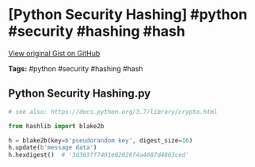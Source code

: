 # [Python Security Hashing] #python #security #hashing #hash

[View original Gist on GitHub](https://gist.github.com/Integralist/5e2cfb0b3f7dcd9ff0eda4ee974e6fb1)

**Tags:** #python #security #hashing #hash

## Python Security Hashing.py

```python
# see also: https://docs.python.org/3.7/library/crypto.html

from hashlib import blake2b

h = blake2b(key=b'pseudorandom key', digest_size=16)
h.update(b'message data')
h.hexdigest()  # '3d363ff7401e02026f4a4687d4863ced'
```

